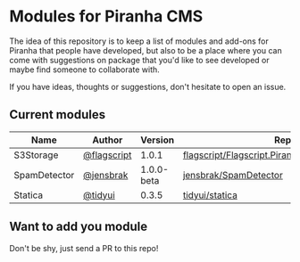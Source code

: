 # Modules for Piranha CMS

The idea of this repository is to keep a list of modules and add-ons for Piranha that
people have developed, but also to be a place where you can come with suggestions on
package that you'd like to see developed or maybe find someone to collaborate with.

If you have ideas, thoughts or suggestions, don't hesitate to open an issue.

## Current modules

| Name | Author | Version | Repo | NuGet |
|------|--------|---------|------|-------|
| S3Storage | [@flagscript](https://github.com/flagscript) | 1.0.1 | [flagscript/Flagscript.PiranhaCms.Aws.S3Storage](https://github.com/flagscript/Flagscript.PiranhaCms.Aws.S3Storage) | Yes |
| SpamDetector | [@jensbrak](https://github.com/jensbrak) | 1.0.0-beta | [jensbrak/SpamDetector](https://github.com/jensbrak/SpamDetector) | |
| Statica | [@tidyui](https://github.com/tidyui) | 0.3.5 | [tidyui/statica](https://github.com/tidyui/statica) | Yes |

## Want to add you module

Don't be shy, just send a PR to this repo!
